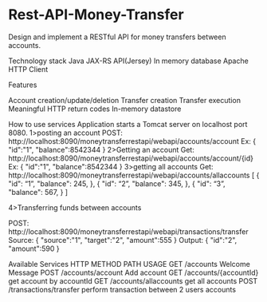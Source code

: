 # Rest-API-Money-Transfer

Design and implement a RESTful API  for money transfers between accounts.

Technology stack
Java
JAX-RS API(Jersey)
In memory database
Apache HTTP Client


Features

Account creation/update/deletion
Transfer creation
Transfer execution
Meaningful HTTP return codes
In-memory datastore




How to use services
Application starts a Tomcat server on localhost port 8080.
1>posting an account
POST:       http://localhost:8090/moneytransferrestapi/webapi/accounts/account
Ex: 
{
	"id":"1",
"balance":8542344
}
2>Getting an account
Get:	http://localhost:8090/moneytransferrestapi/webapi/accounts/account/{id}
Ex: 
{
		"id":"1",
"balance":8542344
}
3>getting all accounts
Get:	 http://localhost:8090/moneytransferrestapi/webapi/accounts/allaccounts
[
        {
            "id": “1”,
            "balance": 245,
         },
        {
            "id": “2”,
            "balance": 345,
        },
        {
		"id": “3”,
             "balance": 567,
        }
    ]

4>Transferring funds between accounts

POST: http://localhost:8090/moneytransferrestapi/webapi/transactions/transfer
Source:
	{
	"source":"1",
	"target":"2",
	"amount":555
}
Output:
{
	"id":"2",
	"amount":590
}


Available Services
HTTP METHOD	PATH	USAGE
GET	/accounts	Welcome Message
POST	/accounts/account	Add account
GET	/accounts/{accountId}	get account by accountId
GET	/accounts/allaccounts	get all accounts
POST	/transactions/transfer	perform transaction between 2 users 
accounts

